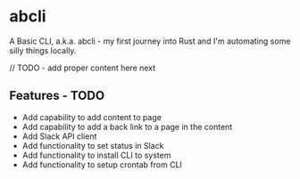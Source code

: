 # abcli
A Basic CLI, a.k.a. abcli - my first journey into Rust and I'm automating some silly things locally.

// TODO - add proper content here next


## Features - TODO
- Add capability to add content to page
- Add capability to add a back link to a page in the content
- Add Slack API client
- Add functionality to set status in Slack
- Add functionality to install CLI to system
- Add functionality to setup crontab from CLI